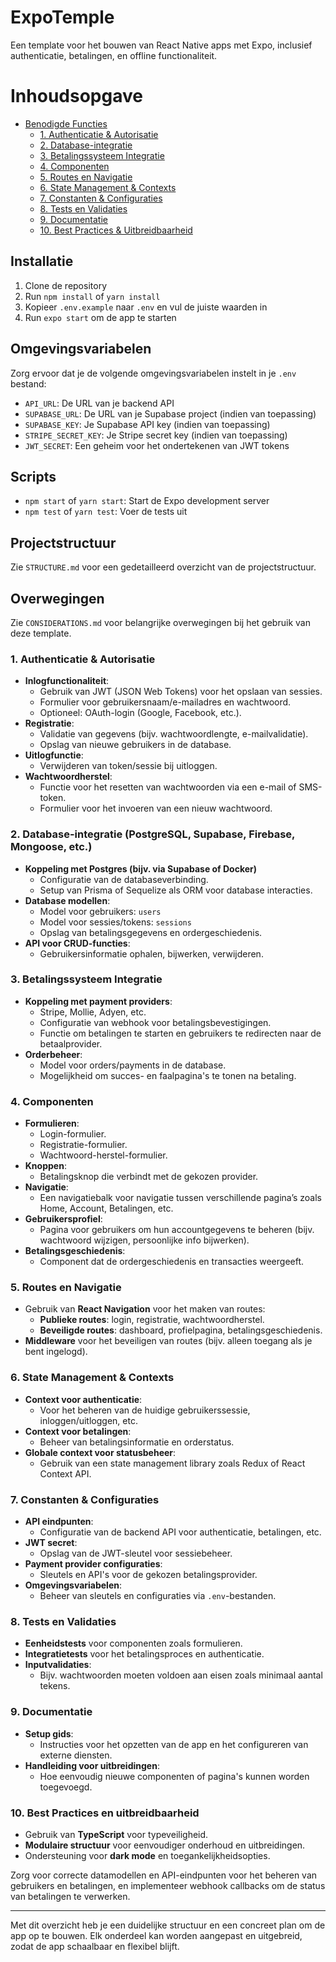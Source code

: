 # ExpoTemple

Een template voor het bouwen van React Native apps met Expo, inclusief authenticatie, betalingen, en offline functionaliteit.

# Inhoudsopgave

- [Benodigde Functies](#benodigde-functies)
  - [1. Authenticatie & Autorisatie](#1-authenticatie-autorisatie)
  - [2. Database-integratie](#2-database-integratie)
  - [3. Betalingssysteem Integratie](#3-betalingssysteem-integratie)
  - [4. Componenten](#4-componenten)
  - [5. Routes en Navigatie](#5-routes-en-navigatie)
  - [6. State Management & Contexts](#6-state-management-contexts)
  - [7. Constanten & Configuraties](#7-constanten-configuraties)
  - [8. Tests en Validaties](#8-tests-en-validaties)
  - [9. Documentatie](#9-documentatie)
  - [10. Best Practices & Uitbreidbaarheid](#10-best-practices-uitbreidbaarheid)

## Installatie

1. Clone de repository
2. Run `npm install` of `yarn install`
3. Kopieer `.env.example` naar `.env` en vul de juiste waarden in
4. Run `expo start` om de app te starten

## Omgevingsvariabelen

Zorg ervoor dat je de volgende omgevingsvariabelen instelt in je `.env` bestand:

- `API_URL`: De URL van je backend API
- `SUPABASE_URL`: De URL van je Supabase project (indien van toepassing)
- `SUPABASE_KEY`: Je Supabase API key (indien van toepassing)
- `STRIPE_SECRET_KEY`: Je Stripe secret key (indien van toepassing)
- `JWT_SECRET`: Een geheim voor het ondertekenen van JWT tokens

## Scripts

- `npm start` of `yarn start`: Start de Expo development server
- `npm test` of `yarn test`: Voer de tests uit

## Projectstructuur

Zie `STRUCTURE.md` voor een gedetailleerd overzicht van de projectstructuur.

## Overwegingen

Zie `CONSIDERATIONS.md` voor belangrijke overwegingen bij het gebruik van deze template.
### 1. **Authenticatie & Autorisatie**
   - **Inlogfunctionaliteit**:
     - Gebruik van JWT (JSON Web Tokens) voor het opslaan van sessies.
     - Formulier voor gebruikersnaam/e-mailadres en wachtwoord.
     - Optioneel: OAuth-login (Google, Facebook, etc.).
   - **Registratie**:
     - Validatie van gegevens (bijv. wachtwoordlengte, e-mailvalidatie).
     - Opslag van nieuwe gebruikers in de database.
   - **Uitlogfunctie**:
     - Verwijderen van token/sessie bij uitloggen.
   - **Wachtwoordherstel**:
     - Functie voor het resetten van wachtwoorden via een e-mail of SMS-token.
     - Formulier voor het invoeren van een nieuw wachtwoord.

### 2. **Database-integratie (PostgreSQL, Supabase, Firebase, Mongoose, etc.)**
   - **Koppeling met Postgres (bijv. via Supabase of Docker)**
     - Configuratie van de databaseverbinding.
     - Setup van Prisma of Sequelize als ORM voor database interacties.
   - **Database modellen**:
     - Model voor gebruikers: `users`
     - Model voor sessies/tokens: `sessions`
     - Opslag van betalingsgegevens en ordergeschiedenis.
   - **API voor CRUD-functies**:
     - Gebruikersinformatie ophalen, bijwerken, verwijderen.

### 3. **Betalingssysteem Integratie**
   - **Koppeling met payment providers**:
     - Stripe, Mollie, Adyen, etc.
     - Configuratie van webhook voor betalingsbevestigingen.
     - Functie om betalingen te starten en gebruikers te redirecten naar de betaalprovider.
   - **Orderbeheer**:
     - Model voor orders/payments in de database.
     - Mogelijkheid om succes- en faalpagina's te tonen na betaling.

### 4. **Componenten**
   - **Formulieren**:
     - Login-formulier.
     - Registratie-formulier.
     - Wachtwoord-herstel-formulier.
   - **Knoppen**:
     - Betalingsknop die verbindt met de gekozen provider.
   - **Navigatie**:
     - Een navigatiebalk voor navigatie tussen verschillende pagina’s zoals Home, Account, Betalingen, etc.
   - **Gebruikersprofiel**:
     - Pagina voor gebruikers om hun accountgegevens te beheren (bijv. wachtwoord wijzigen, persoonlijke info bijwerken).
   - **Betalingsgeschiedenis**:
     - Component dat de ordergeschiedenis en transacties weergeeft.

### 5. **Routes en Navigatie**
   - Gebruik van **React Navigation** voor het maken van routes:
     - **Publieke routes**: login, registratie, wachtwoordherstel.
     - **Beveiligde routes**: dashboard, profielpagina, betalingsgeschiedenis.
   - **Middleware** voor het beveiligen van routes (bijv. alleen toegang als je bent ingelogd).

### 6. **State Management & Contexts**
   - **Context voor authenticatie**:
     - Voor het beheren van de huidige gebruikerssessie, inloggen/uitloggen, etc.
   - **Context voor betalingen**:
     - Beheer van betalingsinformatie en orderstatus.
   - **Globale context voor statusbeheer**:
     - Gebruik van een state management library zoals Redux of React Context API.

### 7. **Constanten & Configuraties**
   - **API eindpunten**:
     - Configuratie van de backend API voor authenticatie, betalingen, etc.
   - **JWT secret**:
     - Opslag van de JWT-sleutel voor sessiebeheer.
   - **Payment provider configuraties**:
     - Sleutels en API's voor de gekozen betalingsprovider.
   - **Omgevingsvariabelen**:
     - Beheer van sleutels en configuraties via `.env`-bestanden.

### 8. **Tests en Validaties**
   - **Eenheidstests** voor componenten zoals formulieren.
   - **Integratietests** voor het betalingsproces en authenticatie.
   - **Inputvalidaties**:
     - Bijv. wachtwoorden moeten voldoen aan eisen zoals minimaal aantal tekens.

### 9. **Documentatie**
   - **Setup gids**:
     - Instructies voor het opzetten van de app en het configureren van externe diensten.
   - **Handleiding voor uitbreidingen**:
     - Hoe eenvoudig nieuwe componenten of pagina's kunnen worden toegevoegd.

### 10. **Best Practices en uitbreidbaarheid**
   - Gebruik van **TypeScript** voor typeveiligheid.
   - **Modulaire structuur** voor eenvoudiger onderhoud en uitbreidingen.
   - Ondersteuning voor **dark mode** en toegankelijkheidsopties.


Zorg voor correcte datamodellen en API-eindpunten voor het beheren van gebruikers en betalingen, en implementeer webhook callbacks om de status van betalingen te verwerken.

---

Met dit overzicht heb je een duidelijke structuur en een concreet plan om de app op te bouwen. Elk onderdeel kan worden aangepast en uitgebreid, zodat de app schaalbaar en flexibel blijft.

